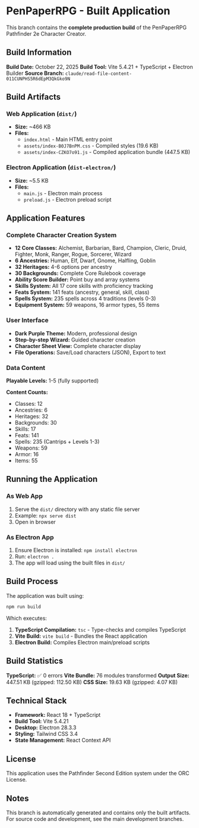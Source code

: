 # PenPaperRPG - Built Application

This branch contains the **complete production build** of the PenPaperRPG Pathfinder 2e Character Creator.

## Build Information

**Build Date:** October 22, 2025
**Build Tool:** Vite 5.4.21 + TypeScript + Electron Builder
**Source Branch:** `claude/read-file-content-011CUNPHS5R6dEpM3QkGko9N`

## Build Artifacts

### Web Application (`dist/`)
- **Size:** ~466 KB
- **Files:**
  - `index.html` - Main HTML entry point
  - `assets/index-B0J7BnPM.css` - Compiled styles (19.6 KB)
  - `assets/index-CZKO7o91.js` - Compiled application bundle (447.5 KB)

### Electron Application (`dist-electron/`)
- **Size:** ~5.5 KB
- **Files:**
  - `main.js` - Electron main process
  - `preload.js` - Electron preload script

## Application Features

### Complete Character Creation System
- **12 Core Classes:** Alchemist, Barbarian, Bard, Champion, Cleric, Druid, Fighter, Monk, Ranger, Rogue, Sorcerer, Wizard
- **6 Ancestries:** Human, Elf, Dwarf, Gnome, Halfling, Goblin
- **32 Heritages:** 4-6 options per ancestry
- **30 Backgrounds:** Complete Core Rulebook coverage
- **Ability Score Builder:** Point buy and array systems
- **Skills System:** All 17 core skills with proficiency tracking
- **Feats System:** 141 feats (ancestry, general, skill, class)
- **Spells System:** 235 spells across 4 traditions (levels 0-3)
- **Equipment System:** 59 weapons, 16 armor types, 55 items

### User Interface
- **Dark Purple Theme:** Modern, professional design
- **Step-by-step Wizard:** Guided character creation
- **Character Sheet View:** Complete character display
- **File Operations:** Save/Load characters (JSON), Export to text

### Data Content

**Playable Levels:** 1-5 (fully supported)

**Content Counts:**
- Classes: 12
- Ancestries: 6
- Heritages: 32
- Backgrounds: 30
- Skills: 17
- Feats: 141
- Spells: 235 (Cantrips + Levels 1-3)
- Weapons: 59
- Armor: 16
- Items: 55

## Running the Application

### As Web App
1. Serve the `dist/` directory with any static file server
2. Example: `npx serve dist`
3. Open in browser

### As Electron App
1. Ensure Electron is installed: `npm install electron`
2. Run: `electron .`
3. The app will load using the built files in `dist/`

## Build Process

The application was built using:
```bash
npm run build
```

Which executes:
1. **TypeScript Compilation:** `tsc` - Type-checks and compiles TypeScript
2. **Vite Build:** `vite build` - Bundles the React application
3. **Electron Build:** Compiles Electron main/preload scripts

## Build Statistics

**TypeScript:** ✅ 0 errors
**Vite Bundle:** 76 modules transformed
**Output Size:** 447.51 KB (gzipped: 112.50 KB)
**CSS Size:** 19.63 KB (gzipped: 4.07 KB)

## Technical Stack

- **Framework:** React 18 + TypeScript
- **Build Tool:** Vite 5.4.21
- **Desktop:** Electron 28.3.3
- **Styling:** Tailwind CSS 3.4
- **State Management:** React Context API

## License

This application uses the Pathfinder Second Edition system under the ORC License.

## Notes

This branch is automatically generated and contains only the built artifacts. For source code and development, see the main development branches.

